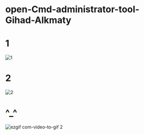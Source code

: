 # open-Cmd-administrator-tool-Gihad-Alkmaty
# 1
![1](https://cloud.githubusercontent.com/assets/25440152/25318221/93d12b92-288a-11e7-9112-8488bd4c6eb5.PNG)

# 2
![2](https://cloud.githubusercontent.com/assets/25440152/25318226/aad3f22a-288a-11e7-9705-9953ddb0f39a.PNG)



# ^_^ 
![ezgif com-video-to-gif 2](https://cloud.githubusercontent.com/assets/25440152/25318229/b778e094-288a-11e7-842f-33047fd6020d.gif)

